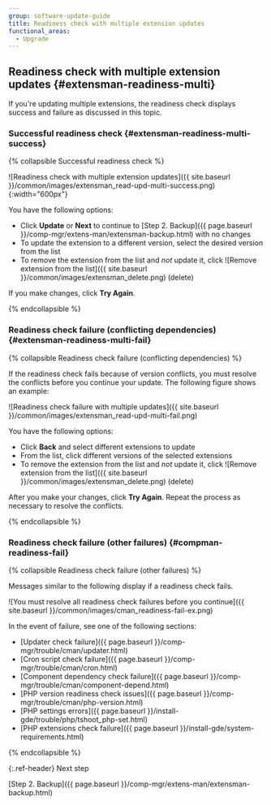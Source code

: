 ```yaml
---
group: software-update-guide
title: Readiness check with multiple extension updates
functional_areas:
  - Upgrade
---
```


## Readiness check with multiple extension updates {#extensman-readiness-multi}

If you're updating multiple extensions, the readiness check displays success and failure as discussed in this topic.

### Successful readiness check {#extensman-readiness-multi-success}

{% collapsible Successful readiness check %}

![Readiness check with multiple extension updates]({{ site.baseurl }}/common/images/extensman_read-upd-multi-success.png){:width="600px"}

You have the following options:

*  Click **Update** or **Next** to continue to [Step 2. Backup]({{ page.baseurl }}/comp-mgr/extens-man/extensman-backup.html) with no changes
*  To update the extension to a different version, select the desired version from the list
*  To remove the extension from the list and *not* update it, click ![Remove extension from the list]({{ site.baseurl }}/common/images/extensman_delete.png) (delete)

If you make changes, click **Try Again**.

{% endcollapsible %}

### Readiness check failure (conflicting dependencies) {#extensman-readiness-multi-fail}

{% collapsible Readiness check failure (conflicting dependencies) %}

If the readiness check fails because of version conflicts, you must resolve the conflicts before you continue your update. The following figure shows an example:

![Readiness check failure with multiple updates]({{ site.baseurl }}/common/images/extensman_read-upd-multi-fail.png)

You have the following options:

*  Click **Back** and select different extensions to update
*  From the list, click different versions of the selected extensions
*  To remove the extension from the list and *not* update it, click ![Remove extension from the list]({{ site.baseurl }}/common/images/extensman_delete.png) (delete)

After you make your changes, click **Try Again**. Repeat the process as necessary to resolve the conflicts.

{% endcollapsible %}

### Readiness check failure (other failures) {#compman-readiness-fail}

{% collapsible Readiness check failure (other failures) %}

Messages similar to the following display if a readiness check fails.

![You must resolve all readiness check failures before you continue]({{ site.baseurl }}/common/images/cman_readiness-fail-ex.png)

In the event of failure, see one of the following sections:

*  [Updater check failure]({{ page.baseurl }}/comp-mgr/trouble/cman/updater.html)
*  [Cron script check failure]({{ page.baseurl }}/comp-mgr/trouble/cman/cron.html)
*  [Component dependency check failure]({{ page.baseurl }}/comp-mgr/trouble/cman/component-depend.html)
*  [PHP version readiness check issues]({{ page.baseurl }}/comp-mgr/trouble/cman/php-version.html)
*  [PHP settings errors]({{ page.baseurl }}/install-gde/trouble/php/tshoot_php-set.html)
*  [PHP extensions check failure]({{ page.baseurl }}/install-gde/system-requirements.html)

{% endcollapsible %}

{:.ref-header}
Next step

[Step 2. Backup]({{ page.baseurl }}/comp-mgr/extens-man/extensman-backup.html)
